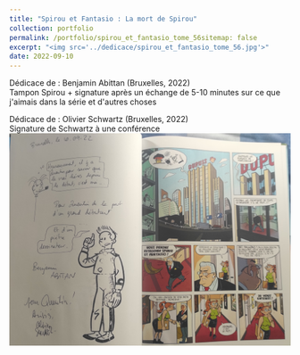 ```yaml
---
title: "Spirou et Fantasio : La mort de Spirou"
collection: portfolio
permalink: /portfolio/spirou_et_fantasio_tome_56sitemap: false
excerpt: "<img src='../dedicace/spirou_et_fantasio_tome_56.jpg'>"
date: 2022-09-10
---
```


Dédicace de : Benjamin Abittan (Bruxelles, 2022)<br>Tampon Spirou + signature après un échange de 5-10 minutes sur ce que j'aimais dans la série et d'autres choses

Dédicace de : Olivier Schwartz (Bruxelles, 2022)<br>Signature de Schwartz à une conférence
<img src='../dedicace/spirou_et_fantasio_tome_56.jpg'>